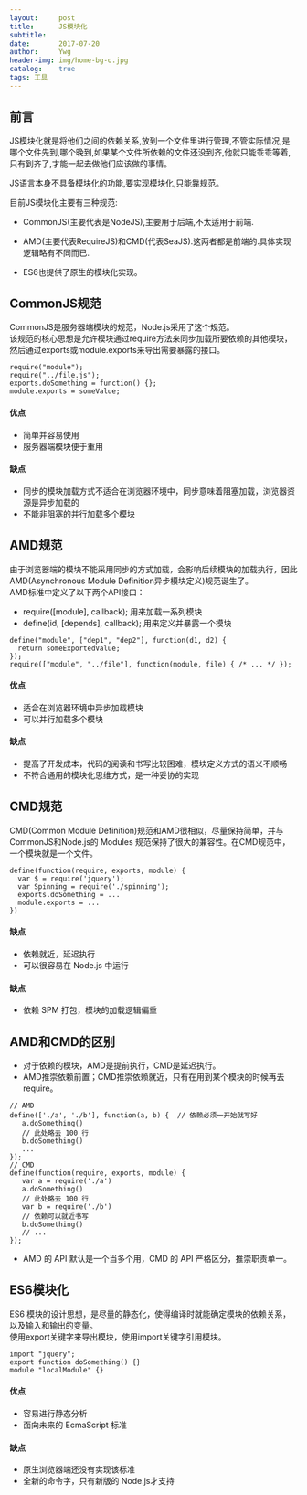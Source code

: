 ```yaml
---
layout:     post
title:      JS模块化
subtitle:   
date:       2017-07-20
author:     Ywg
header-img: img/home-bg-o.jpg
catalog:    true
tags: 工具
---
```


## 前言
JS模块化就是将他们之间的依赖关系,放到一个文件里进行管理,不管实际情况,是哪个文件先到,哪个晚到,如果某个文件所依赖的文件还没到齐,他就只能乖乖等着,只有到齐了,才能一起去做他们应该做的事情。<br>

JS语言本身不具备模块化的功能,要实现模块化,只能靠规范。<br>

目前JS模块化主要有三种规范:
- CommonJS(主要代表是NodeJS),主要用于后端,不太适用于前端.

- AMD(主要代表RequireJS)和CMD(代表SeaJS).这两者都是前端的.具体实现逻辑略有不同而已.

- ES6也提供了原生的模块化实现。

## CommonJS规范
CommonJS是服务器端模块的规范，Node.js采用了这个规范。<br>
该规范的核心思想是允许模块通过require方法来同步加载所要依赖的其他模块，然后通过exports或module.exports来导出需要暴露的接口。
``` 
require("module");
require("../file.js");
exports.doSomething = function() {};
module.exports = someValue;
``` 
#### 优点
- 简单并容易使用
- 服务器端模块便于重用

#### 缺点
- 同步的模块加载方式不适合在浏览器环境中，同步意味着阻塞加载，浏览器资源是异步加载的
- 不能非阻塞的并行加载多个模块

## AMD规范
由于浏览器端的模块不能采用同步的方式加载，会影响后续模块的加载执行，因此AMD(Asynchronous Module Definition异步模块定义)规范诞生了。<br>
AMD标准中定义了以下两个API接口： <br>
- require([module], callback); 用来加载一系列模块
- define(id, [depends], callback); 用来定义并暴露一个模块
``` 
define("module", ["dep1", "dep2"], function(d1, d2) {
  return someExportedValue;
});
require(["module", "../file"], function(module, file) { /* ... */ });
``` 
#### 优点
- 适合在浏览器环境中异步加载模块
- 可以并行加载多个模块

#### 缺点
- 提高了开发成本，代码的阅读和书写比较困难，模块定义方式的语义不顺畅
- 不符合通用的模块化思维方式，是一种妥协的实现

## CMD规范
CMD(Common Module Definition)规范和AMD很相似，尽量保持简单，并与CommonJS和Node.js的 Modules 规范保持了很大的兼容性。在CMD规范中，一个模块就是一个文件。
``` 
define(function(require, exports, module) {
  var $ = require('jquery');
  var Spinning = require('./spinning');
  exports.doSomething = ...
  module.exports = ...
})
``` 
#### 缺点
- 依赖就近，延迟执行
- 可以很容易在 Node.js 中运行

#### 缺点
- 依赖 SPM 打包，模块的加载逻辑偏重

## AMD和CMD的区别
- 对于依赖的模块，AMD是提前执行，CMD是延迟执行。
- AMD推崇依赖前置；CMD推崇依赖就近，只有在用到某个模块的时候再去require。
``` 
// AMD
define(['./a', './b'], function(a, b) {  // 依赖必须一开始就写好  
   a.doSomething()    
   // 此处略去 100 行    
   b.doSomething()    
   ...
});
// CMD
define(function(require, exports, module) {
   var a = require('./a')   
   a.doSomething()   
   // 此处略去 100 行   
   var b = require('./b') 
   // 依赖可以就近书写   
   b.doSomething()
   // ... 
});
``` 
- AMD 的 API 默认是一个当多个用，CMD 的 API 严格区分，推崇职责单一。

## ES6模块化
ES6 模块的设计思想，是尽量的静态化，使得编译时就能确定模块的依赖关系，以及输入和输出的变量。<br>
使用export关键字来导出模块，使用import关键字引用模块。
``` 
import "jquery";
export function doSomething() {}
module "localModule" {}
``` 
#### 优点
- 容易进行静态分析
- 面向未来的 EcmaScript 标准

#### 缺点
- 原生浏览器端还没有实现该标准
- 全新的命令字，只有新版的 Node.js才支持
